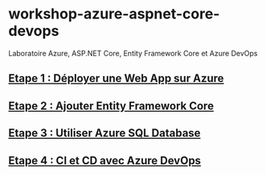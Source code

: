 # workshop-azure-aspnet-core-devops
Laboratoire Azure, ASP.NET Core, Entity Framework Core et Azure DevOps

## <a href="https://github.com/hinault/workshop-azure-aspnet-core-devops/tree/master/Etape%201%20-%20Deployer%20une%20Web%20App%20sur%20Azure">Etape 1 : Déployer une Web App sur Azure</a>

## <a href="https://github.com/hinault/workshop-azure-aspnet-core-devops/tree/master/Etape%202%20-%20Ajouter%20Entity%20Framewor%20Core">Etape 2 : Ajouter Entity Framework Core</a>

## <a href="https://github.com/hinault/workshop-azure-aspnet-core-devops/tree/master/Etape%203%20-%20Utiliser%20Azure%20SQL%20Database">Etape 3 : Utiliser Azure SQL Database</a>

## <a href="https://github.com/hinault/workshop-azure-aspnet-core-devops/tree/master/Etape%204%20-%20CI%20et%20CD%20avec%20Azure%20DevOps">Etape 4 : CI et CD avec Azure DevOps</a>
